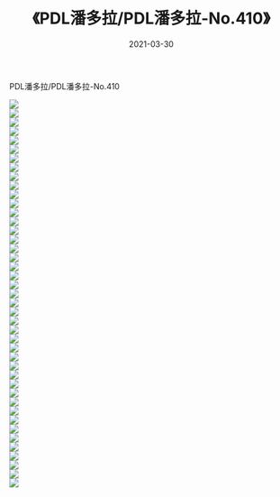 ﻿---
layout: post
title:  《PDL潘多拉/PDL潘多拉-No.410》
date:   2021-03-30
img: http://pic.660000.xyz/1:/网络美图/2021/PDL潘多拉/PDL潘多拉-No.410/000.jpg
categories: [美女, 清纯, 唯美]
---

PDL潘多拉/PDL潘多拉-No.410

 ![](http://pic.660000.xyz/1:/网络美图/2021/PDL潘多拉/PDL潘多拉-No.410/001.jpg) <br>![](http://pic.660000.xyz/1:/网络美图/2021/PDL潘多拉/PDL潘多拉-No.410/002.jpg) <br>![](http://pic.660000.xyz/1:/网络美图/2021/PDL潘多拉/PDL潘多拉-No.410/003.jpg) <br>![](http://pic.660000.xyz/1:/网络美图/2021/PDL潘多拉/PDL潘多拉-No.410/004.jpg) <br>![](http://pic.660000.xyz/1:/网络美图/2021/PDL潘多拉/PDL潘多拉-No.410/005.jpg) <br>![](http://pic.660000.xyz/1:/网络美图/2021/PDL潘多拉/PDL潘多拉-No.410/006.jpg) <br>![](http://pic.660000.xyz/1:/网络美图/2021/PDL潘多拉/PDL潘多拉-No.410/007.jpg) <br>![](http://pic.660000.xyz/1:/网络美图/2021/PDL潘多拉/PDL潘多拉-No.410/008.jpg) <br>![](http://pic.660000.xyz/1:/网络美图/2021/PDL潘多拉/PDL潘多拉-No.410/009.jpg) <br>![](http://pic.660000.xyz/1:/网络美图/2021/PDL潘多拉/PDL潘多拉-No.410/010.jpg) <br>![](http://pic.660000.xyz/1:/网络美图/2021/PDL潘多拉/PDL潘多拉-No.410/011.jpg) <br>![](http://pic.660000.xyz/1:/网络美图/2021/PDL潘多拉/PDL潘多拉-No.410/012.jpg) <br>![](http://pic.660000.xyz/1:/网络美图/2021/PDL潘多拉/PDL潘多拉-No.410/013.jpg) <br>![](http://pic.660000.xyz/1:/网络美图/2021/PDL潘多拉/PDL潘多拉-No.410/014.jpg) <br>![](http://pic.660000.xyz/1:/网络美图/2021/PDL潘多拉/PDL潘多拉-No.410/015.jpg) <br>![](http://pic.660000.xyz/1:/网络美图/2021/PDL潘多拉/PDL潘多拉-No.410/016.jpg) <br>![](http://pic.660000.xyz/1:/网络美图/2021/PDL潘多拉/PDL潘多拉-No.410/017.jpg) <br>![](http://pic.660000.xyz/1:/网络美图/2021/PDL潘多拉/PDL潘多拉-No.410/018.jpg) <br>![](http://pic.660000.xyz/1:/网络美图/2021/PDL潘多拉/PDL潘多拉-No.410/019.jpg) <br>![](http://pic.660000.xyz/1:/网络美图/2021/PDL潘多拉/PDL潘多拉-No.410/020.jpg) <br>![](http://pic.660000.xyz/1:/网络美图/2021/PDL潘多拉/PDL潘多拉-No.410/021.jpg) <br>![](http://pic.660000.xyz/1:/网络美图/2021/PDL潘多拉/PDL潘多拉-No.410/022.jpg) <br>![](http://pic.660000.xyz/1:/网络美图/2021/PDL潘多拉/PDL潘多拉-No.410/023.jpg) <br>![](http://pic.660000.xyz/1:/网络美图/2021/PDL潘多拉/PDL潘多拉-No.410/024.jpg) <br>![](http://pic.660000.xyz/1:/网络美图/2021/PDL潘多拉/PDL潘多拉-No.410/025.jpg) <br>![](http://pic.660000.xyz/1:/网络美图/2021/PDL潘多拉/PDL潘多拉-No.410/026.jpg) <br>![](http://pic.660000.xyz/1:/网络美图/2021/PDL潘多拉/PDL潘多拉-No.410/027.jpg) <br>![](http://pic.660000.xyz/1:/网络美图/2021/PDL潘多拉/PDL潘多拉-No.410/028.jpg) <br>![](http://pic.660000.xyz/1:/网络美图/2021/PDL潘多拉/PDL潘多拉-No.410/029.jpg) <br>![](http://pic.660000.xyz/1:/网络美图/2021/PDL潘多拉/PDL潘多拉-No.410/030.jpg) <br>![](http://pic.660000.xyz/1:/网络美图/2021/PDL潘多拉/PDL潘多拉-No.410/031.jpg) <br>![](http://pic.660000.xyz/1:/网络美图/2021/PDL潘多拉/PDL潘多拉-No.410/032.jpg) <br>![](http://pic.660000.xyz/1:/网络美图/2021/PDL潘多拉/PDL潘多拉-No.410/033.jpg) <br>![](http://pic.660000.xyz/1:/网络美图/2021/PDL潘多拉/PDL潘多拉-No.410/034.jpg) <br>![](http://pic.660000.xyz/1:/网络美图/2021/PDL潘多拉/PDL潘多拉-No.410/035.jpg) <br>![](http://pic.660000.xyz/1:/网络美图/2021/PDL潘多拉/PDL潘多拉-No.410/036.jpg) <br>![](http://pic.660000.xyz/1:/网络美图/2021/PDL潘多拉/PDL潘多拉-No.410/037.jpg) <br>![](http://pic.660000.xyz/1:/网络美图/2021/PDL潘多拉/PDL潘多拉-No.410/038.jpg) <br>![](http://pic.660000.xyz/1:/网络美图/2021/PDL潘多拉/PDL潘多拉-No.410/039.jpg) <br>![](http://pic.660000.xyz/1:/网络美图/2021/PDL潘多拉/PDL潘多拉-No.410/040.jpg) <br>![](http://pic.660000.xyz/1:/网络美图/2021/PDL潘多拉/PDL潘多拉-No.410/041.jpg) <br>![](http://pic.660000.xyz/1:/网络美图/2021/PDL潘多拉/PDL潘多拉-No.410/042.jpg) <br>![](http://pic.660000.xyz/1:/网络美图/2021/PDL潘多拉/PDL潘多拉-No.410/043.jpg) <br>